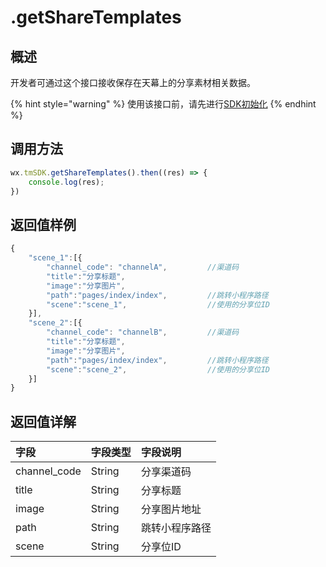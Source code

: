 # .getShareTemplates

## 概述

开发者可通过这个接口接收保存在天幕上的分享素材相关数据。

{% hint style="warning" %}
使用该接口前，请先进行[SDK初始化](../../../selling/dev-guide/initialization.md)
{% endhint %}

## **调用方法**

```javascript
wx.tmSDK.getShareTemplates().then((res) => {
    console.log(res);
})
```

## **返回值样例**

```javascript
{
    "scene_1":[{
        "channel_code": "channelA",         //渠道码
        "title":"分享标题",
        "image":"分享图片",
        "path":"pages/index/index",         //跳转小程序路径
        "scene":"scene_1",                  //使用的分享位ID
    }],
    "scene_2":[{
        "channel_code": "channelB",         //渠道码
        "title":"分享标题",
        "image":"分享图片",
        "path":"pages/index/index",         //跳转小程序路径
        "scene":"scene_2",                  //使用的分享位ID
    }]
}
```

## **返回值详解**

| 字段 | 字段类型 | 字段说明 |
| :--- | :--- | :--- |
| channel\_code | String | 分享渠道码 |
| title | String | 分享标题 |
| image | String | 分享图片地址 |
| path | String | 跳转小程序路径 |
| scene | String | 分享位ID |

